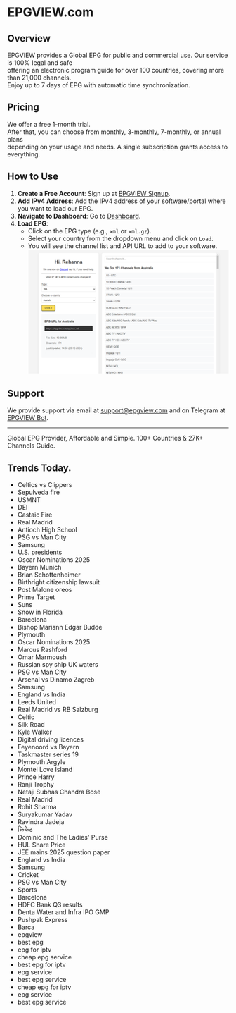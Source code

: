 # EPGVIEW.com



## Overview
EPGVIEW provides a Global EPG for public and commercial use. Our service is 100% legal and safe\
offering an electronic program guide for over 100 countries, covering more than 21,000 channels.\
Enjoy up to 7 days of EPG with automatic time synchronization.

## Pricing
We offer a free 1-month trial. \
After that, you can choose from monthly, 3-monthly, 7-monthly, or annual plans \
depending on your usage and needs. A single subscription grants access to everything.

## How to Use
1. **Create a Free Account**: Sign up at [EPGVIEW Signup](https://epgview.com/signup.php).
2. **Add IPv4 Address**: Add the IPv4 address of your software/portal where you want to load our EPG.
3. **Navigate to Dashboard**: Go to [Dashboard](https://epgview.com/dashboard.php).
4. **Load EPG**:
   - Click on the EPG type (e.g., `xml` or `xml.gz`).
   - Select your country from the dropdown menu and click on `Load`.
   - You will see the channel list and API URL to add to your software.
![EPGVIEW](img/dashboard.png)
## Support
We provide support via email at [support@epgview.com](mailto:support@epgview.com) and on Telegram at [EPGVIEW Bot](https://t.me/epgview_bot).

---

Global EPG Provider, Affordable and Simple. 100+ Countries & 27K+ Channels Guide.

## Trends Today.

- Celtics vs Clippers
- Sepulveda fire
- USMNT
- DEI
- Castaic Fire
- Real Madrid
- Antioch High School
- PSG vs Man City
- Samsung
- U.S. presidents
- Oscar Nominations 2025
- Bayern Munich
- Brian Schottenheimer
- Birthright citizenship lawsuit
- Post Malone oreos
- Prime Target
- Suns
- Snow in Florida
- Barcelona
- Bishop Mariann Edgar Budde
- Plymouth
- Oscar Nominations 2025
- Marcus Rashford
- Omar Marmoush
- Russian spy ship UK waters
- PSG vs Man City
- Arsenal vs Dinamo Zagreb
- Samsung
- England vs India
- Leeds United
- Real Madrid vs RB Salzburg
- Celtic
- Silk Road
- Kyle Walker
- Digital driving licences
- Feyenoord vs Bayern
- Taskmaster series 19
- Plymouth Argyle
- Montel Love Island
- Prince Harry
- Ranji Trophy
- Netaji Subhas Chandra Bose
- Real Madrid
- Rohit Sharma
- Suryakumar Yadav
- Ravindra Jadeja
- क्रिकेट
- Dominic and The Ladies' Purse
- HUL Share Price
- JEE mains 2025 question paper
- England vs India
- Samsung
- Cricket
- PSG vs Man City
- Sports
- Barcelona
- HDFC Bank Q3 results
- Denta Water and Infra IPO GMP
- Pushpak Express
- Barca
- epgview
- best epg
- epg for iptv
- cheap epg service
- best epg for iptv
- epg service
- best epg service
- cheap epg for iptv
- epg service
- best epg service
